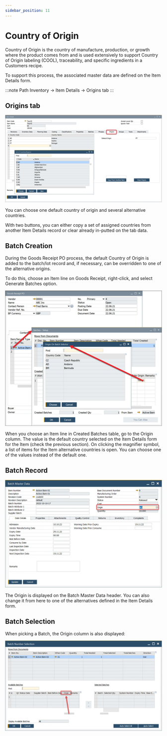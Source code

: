 ```yaml
---
sidebar_position: 11
---
```


# Country of Origin

Country of Origin is the country of manufacture, production, or growth where the product comes from and is used extensively to support Country of Origin labeling (COOL), traceability, and specific ingredients in a Customers recipe.

To support this process, the associated master data are defined on the Item Details form.

:::note Path
    Inventory → Item Details → Origins tab
:::

## Origins tab

![Origins Tab](./media/country-of-origin/item-details-origin.webp)

You can choose one default country of origin and several alternative countries.

With two buttons, you can either copy a set of assigned countries from another Item Details record or clear already in-putted on the tab data.

## Batch Creation

During the Goods Receipt PO process, the default Country of Origin is added to the batch/lot record and, if necessary, can be overridden to one of the alternative origins.

To do this, choose an Item line on Goods Receipt, right-click, and select Generate Batches option.

![Origin Batch](./media/country-of-origin/origin-on-batch-selector.webp)

When you choose an Item line in Created Batches table, go to the Origin column. The value is the default country selected on the Item Details form for the Item (check the previous section). On clicking the magnifier symbol, a list of items for the Item alternative countries is open. You can choose one of the values instead of the default one.

## Batch Record

![Batch Master Data Header](./media/country-of-origin/bmd-origin.webp)

The Origin is displayed on the Batch Master Data header. You can also change it from here to one of the alternatives defined in the Item Details form.

## Batch Selection

When picking a Batch, the Origin column is also displayed:

![Batch Selection Origin](./media/batches-origin.webp)
